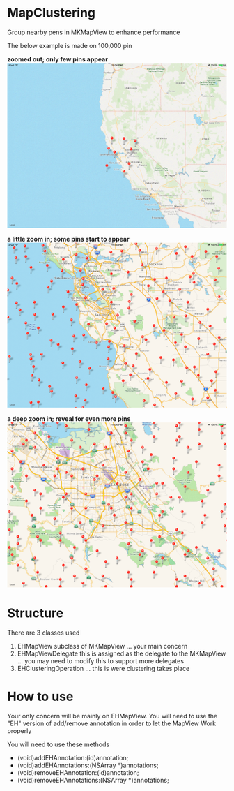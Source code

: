 MapClustering
=============

Group nearby pens in MKMapView to enhance performance

The below example is made on 100,000 pin 

**zoomed out; only few pins appear**
![zoomed out; only few pins appear](maps1.png)

**a little zoom in; some pins start to appear**
![a little zoom in; some pins start to appear](maps2.png)

**a deep zoom in; reveal for even more pins**
![a deep zoom in; reveal for even more pins](maps3.png)


Structure
=============

There are 3 classes used
1. EHMapView subclass of MKMapView ... your main concern
2. EHMapViewDelegate this is assigned as the delegate to the MKMapView ... you may need to modify this to support more delegates
3. EHClusteringOperation ... this is were clustering takes place


How to use
=============

Your only concern will be mainly on EHMapView. You will need to use the "EH" version of add/remove annotation in order to let the MapView Work properly

You will need to use these methods
* (void)addEHAnnotation:(id<MKAnnotation>)annotation;
* (void)addEHAnnotations:(NSArray *)annotations;
* (void)removeEHAnnotation:(id<MKAnnotation>)annotation;
* (void)removeEHAnnotations:(NSArray *)annotations;